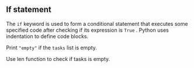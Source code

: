 <h2>If statement</h2><p>The <code>if</code> keyword is used to form a conditional statement that executes some specified code after checking if its expression is <code>True</code> . Python uses indentation to define code blocks.</p><p>Print <code>"empty"</code> if the <code>tasks</code> list is empty.</p><div class="hint">Use len function to check if tasks is empty.</div>

